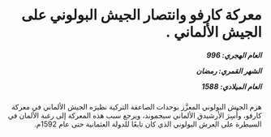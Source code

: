 <h1 dir="rtl">معركة كارفو وانتصار الجيش البولوني على الجيش الألماني  .</h1>

<h5 dir="rtl">العام الهجري:  996

الشهر القمري: رمضان

العام الميلادي: 1588</h5>

<p dir="rtl">هزم الجيش البولوني المعزَّز بوحدات الصاعقة التركية نظيرَه الجيش الألماني في معركة كارفو، وأُسِرَ الأرشيدق الألماني سيجموند، ويرجع سبب هذه المعركة إلى رغبة الألمان في السيطرة على العرش البولوني الذي كان تابعًا للدولة العثمانية حتى عام 1592م.</p></br>
